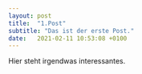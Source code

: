 ```yaml
---
layout: post
title:  "1.Post"
subtitle: "Das ist der erste Post."
date:   2021-02-11 10:53:08 +0100
---
```

Hier steht irgendwas interessantes.
